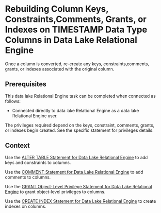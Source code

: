 <!-- loiofd5cb635d5464947aed12b0669d4a1a0 -->

# Rebuilding Column Keys, Constraints,Comments, Grants, or Indexes on TIMESTAMP Data Type Columns in Data Lake Relational Engine

Once a column is converted, re-create any keys, constraints,comments, grants, or indexes associated with the original column.



<a name="loiofd5cb635d5464947aed12b0669d4a1a0__rebuild_columns_section1"/>

## Prerequisites

This data lake Relational Engine task can be completed when connected as follows:

-   Connected directly to data lake Relational Engine as a data lake Relational Engine user.

The privileges required depend on the keys, constraint, comments, grants, or indexes begin created. See the specific statement for privileges details.



<a name="loiofd5cb635d5464947aed12b0669d4a1a0__rebuild_columns_section2"/>

## Context

Use the [ALTER TABLE Statement for Data Lake Relational Engine](../080-sql-statements/alter-table-statement-for-data-lake-relational-engine-39f1ec0.md) to add keys and constraints to columns.

Use the [COMMENT Statement for Data Lake Relational Engine](../080-sql-statements/comment-statement-for-data-lake-relational-engine-a615ad2.md) to add comments to columns.

Use the [GRANT Object-Level Privilege Statement for Data Lake Relational Engine](../080-sql-statements/grant-object-level-privilege-statement-for-data-lake-relational-engine-a3e154f.md) to grant object-level privileges to columns.

Use the [CREATE INDEX Statement for Data Lake Relational Engine](../080-sql-statements/create-index-statement-for-data-lake-relational-engine-a617ca4.md) to create indexes on columns.

